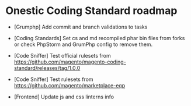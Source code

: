 # Onestic Coding Standard roadmap

* [Grumphp] Add commit and branch validations to tasks

* [Coding Standards] Set cs and md recompiled phar bin files from forks or check PhpStorm and GrumPhp config to remove them.

* [Code Sniffer] Test official rulesets from https://github.com/magento/magento-coding-standard/releases/tag/1.0.0

* [Code Sniffer] Test rulesets from https://github.com/magento/marketplace-eqp

* [Frontend] Update js and css linterns info
